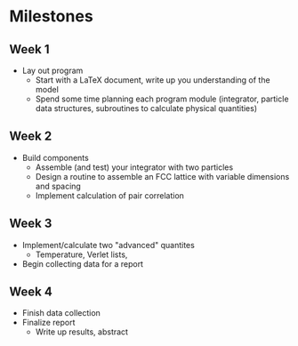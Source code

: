 # Milestones

## Week 1
* Lay out program
  * Start with a LaTeX document, write up you understanding of the model
  * Spend some time planning each program module (integrator, particle data structures, subroutines to calculate physical quantities)

## Week 2
* Build components
  * Assemble (and test) your integrator with two particles
  * Design a routine to assemble an FCC lattice with variable dimensions and
    spacing
  * Implement calculation of pair correlation 

## Week 3
* Implement/calculate two "advanced" quantites
  * Temperature, Verlet lists, 
* Begin collecting data for a report

## Week 4
* Finish data collection
* Finalize report
  * Write up results, abstract
